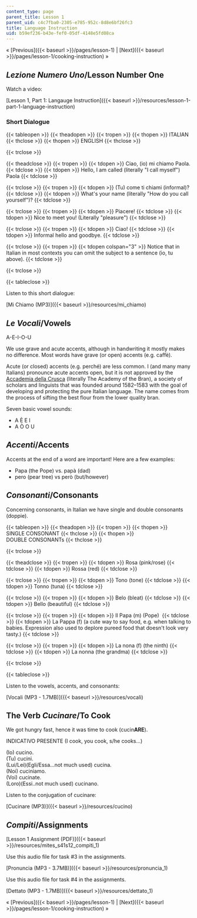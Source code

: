 ```yaml
---
content_type: page
parent_title: Lesson 1
parent_uid: c4c7fba0-2305-e785-952c-8d8e6bf26fc3
title: Language Instruction
uid: b59ef236-b43e-fef0-05df-4148e5fd08ca
---
```


« [Previous]({{< baseurl >}}/pages/lesson-1) | [Next]({{< baseurl >}}/pages/lesson-1/cooking-instruction) »

_Lezione Numero Uno_/Lesson Number One
--------------------------------------

Watch a video:

[Lesson 1, Part 1: Langauge Instruction]({{< baseurl >}}/resources/lesson-1-part-1-language-instruction)

### Short Dialogue

{{< tableopen >}}
{{< theadopen >}}
{{< tropen >}}
{{< thopen >}}
ITALIAN
{{< thclose >}}
{{< thopen >}}
ENGLISH
{{< thclose >}}

{{< trclose >}}

{{< theadclose >}}
{{< tropen >}}
{{< tdopen >}}
Ciao, (io) mi chiamo Paola.
{{< tdclose >}}
{{< tdopen >}}
Hello, I am called (literally "I call myself") Paola
{{< tdclose >}}

{{< trclose >}}
{{< tropen >}}
{{< tdopen >}}
(Tu) come ti chiami (informal)?
{{< tdclose >}}
{{< tdopen >}}
What's your name (literally "How do you call yourself")?
{{< tdclose >}}

{{< trclose >}}
{{< tropen >}}
{{< tdopen >}}
Piacere!
{{< tdclose >}}
{{< tdopen >}}
Nice to meet you! (Literally "pleasure")
{{< tdclose >}}

{{< trclose >}}
{{< tropen >}}
{{< tdopen >}}
Ciao!
{{< tdclose >}}
{{< tdopen >}}
Informal hello and goodbye.
{{< tdclose >}}

{{< trclose >}}
{{< tropen >}}
{{< tdopen colspan="3" >}}
Notice that in Italian in most contexts you can omit the subject to a sentence (io, tu above).
{{< tdclose >}}

{{< trclose >}}

{{< tableclose >}}

Listen to this short dialogue:

[Mi Chiamo (MP3)]({{< baseurl >}}/resources/mi_chiamo)

_Le Vocali_/Vowels
------------------

A-E-I-O-U

We use grave and acute accents, although in handwriting it mostly makes no difference. Most words have grave (or open) accents (e.g. caffè).

Acute (or closed) accents (e.g. perché) are less common. I (and many many Italians) pronounce acute accents open, but it is not approved by the [Accademia della Crusca](http://www.accademiadellacrusca.it/en/pagina-d-entrata) (literally The Academy of the Bran), a society of scholars and linguists that was founded around 1582–1583 with the goal of developing and protecting the pure Italian language. The name comes from the process of sifting the best flour from the lower quality bran.

Seven basic vowel sounds:

*   A È E I
*   A Ò O U

_Accenti_/Accents
-----------------

Accents at the end of a word are important! Here are a few examples:

*   Papa (the Pope) vs. papà (dad)
*   pero (pear tree) vs però (but/however)

_Consonanti_/Consonants
-----------------------

Concerning consonants, in Italian we have single and double consonants (doppie).

{{< tableopen >}}
{{< theadopen >}}
{{< tropen >}}
{{< thopen >}}
SINGLE CONSONANT
{{< thclose >}}
{{< thopen >}}
DOUBLE CONSONANTs
{{< thclose >}}

{{< trclose >}}

{{< theadclose >}}
{{< tropen >}}
{{< tdopen >}}
Rosa (pink/rose)
{{< tdclose >}}
{{< tdopen >}}
Rossa (red)
{{< tdclose >}}

{{< trclose >}}
{{< tropen >}}
{{< tdopen >}}
Tono (tone)
{{< tdclose >}}
{{< tdopen >}}
Tonno (tuna)
{{< tdclose >}}

{{< trclose >}}
{{< tropen >}}
{{< tdopen >}}
Belo (bleat)
{{< tdclose >}}
{{< tdopen >}}
Bello (beautiful)
{{< tdclose >}}

{{< trclose >}}
{{< tropen >}}
{{< tdopen >}}
Il Papa (m) (Pope) 
{{< tdclose >}}
{{< tdopen >}}
La Pappa (f) (a cute way to say food, e.g. when talking to babies. Expression also used to deplore pureed food that doesn't look very tasty.)
{{< tdclose >}}

{{< trclose >}}
{{< tropen >}}
{{< tdopen >}}
La nona (f) (the ninth)
{{< tdclose >}}
{{< tdopen >}}
La nonna (the grandma)
{{< tdclose >}}

{{< trclose >}}

{{< tableclose >}}

Listen to the vowels, accents, and consonants:

[Vocali (MP3 - 1.7MB)]({{< baseurl >}}/resources/vocali)

The Verb _Cucinare_/To Cook
---------------------------

We got hungry fast, hence it was time to cook (cucin**ARE**).

INDICATIVO PRESENTE (I cook, you cook, s/he cooks...)

(Io) cucino.  
(Tu) cucini.  
(Lui/Lei)(Egli/Essa...not much used) cucina.  
(Noi) cuciniamo.  
(Voi) cucinate.  
(Loro)(Essi..not much used) cucinano.

Listen to the conjugation of cucinare:

[Cucinare (MP3)]({{< baseurl >}}/resources/cucino)

_Compiti_/Assignments
---------------------

[Lesson 1 Assignment (PDF)]({{< baseurl >}}/resources/mites_s41s12_compiti_1)

Use this audio file for task #3 in the assignments.

[Pronuncia (MP3 - 3.7MB)]({{< baseurl >}}/resources/pronuncia_1)

Use this audio file for task #4 in the assignments.

[Dettato (MP3 - 1.7MB)]({{< baseurl >}}/resources/dettato_1)

« [Previous]({{< baseurl >}}/pages/lesson-1) | [Next]({{< baseurl >}}/pages/lesson-1/cooking-instruction) »